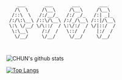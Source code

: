 ```

    ___       ___       ___       ___   
   /\  \     /\__\     /\__\     /\__\  
  /::\  \   /:/__/_   /:/ _/_   /:| _|_ 
 /:/\:\__\ /::\/\__\ /:/_/\__\ /::|/\__\
 \:\ \/__/ \/\::/  / \:\/:/  / \/|::/  /
  \:\__\     /:/  /   \::/  /    |:/  / 
   \/__/     \/__/     \/__/     \/__/  
 
                                             
```



![CHUN's github stats](https://github-readme-stats.vercel.app/api?username=no-chun&theme=dark&show_icons=true)

[![Top Langs](https://github-readme-stats.vercel.app/api/top-langs/?username=anuraghazra&layout=compact)](https://github.com/no-chun/)

